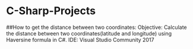 # C-Sharp-Projects
##How to get the distance between two coordinates:
Objective: Calculate the distance between two coordinates(latitude and longitude) using Haversine formula in C#. 
IDE: Visual Studio Community 2017
